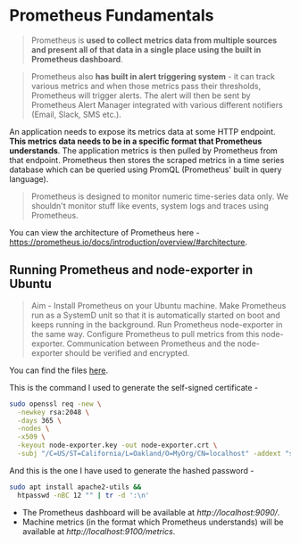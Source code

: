 #  Prometheus Fundamentals

> Prometheus is **used to collect metrics data from multiple sources and present all of that data in a single place using the built in Prometheus dashboard**.

> Prometheus also **has built in alert triggering system** - it can track various metrics and when those metrics pass their thresholds, Prometheus will trigger alerts. The alert will then be sent by Prometheus Alert Manager integrated with various different notifiers (Email, Slack, SMS etc.).

An application needs to expose its metrics data at some HTTP endpoint. **This metrics data needs to be in a specific format that Prometheus understands**. The application metrics is then pulled by Prometheus from that endpoint. Prometheus then stores the scraped metrics in a time series database which can be queried using PromQL (Prometheus' built in query language).

> Prometheus is designed to monitor numeric time-series data only. We shouldn't monitor stuff like events, system logs and traces using Prometheus.

You can view the architecture of Prometheus here - https://prometheus.io/docs/introduction/overview/#architecture.

## Running Prometheus and node-exporter in Ubuntu

> Aim - Install Prometheus on your Ubuntu machine. Make Prometheus run as a SystemD unit so that it is automatically started on boot and keeps running in the background. Run Prometheus node-exporter in the same way. Configure Prometheus to pull metrics from this node-exporter. Communication between Prometheus and the node-exporter should be verified and encrypted.

You can find the files [here](./1-prometheus-fundamentals/ubuntu).

This is the command I used to generate the self-signed certificate -
```sh
sudo openssl req -new \
  -newkey rsa:2048 \
  -days 365 \
  -nodes \
  -x509 \
  -keyout node-exporter.key -out node-exporter.crt \
  -subj "/C=US/ST=California/L=Oakland/O=MyOrg/CN=localhost" -addext "subjectAltName = DNS:localhost"
```
And this is the one I have used to generate the hashed password -
```sh
sudo apt install apache2-utils &&
  htpasswd -nBC 12 "" | tr -d ':\n'
```

- The Prometheus dashboard will be available at *http://localhost:9090/*.
- Machine metrics (in the format which Prometheus understands) will be available at *http://localhost:9100/metrics*.